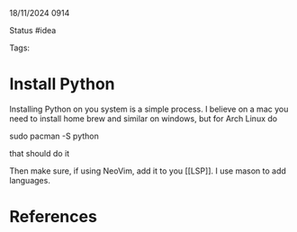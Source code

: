 18/11/2024 0914

Status #idea

Tags:

# Install Python

Installing Python on you system is a simple process. I believe on a mac you need to install home brew and similar on windows, but for  Arch Linux do

sudo pacman -S python

that should do it

Then make sure, if using NeoVim, add it to you [[LSP]]. I use mason to add languages.




# References
